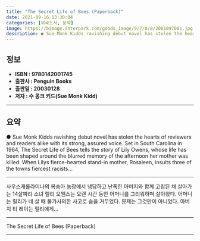 ```yaml
---
title: "The Secret Life of Bees (Paperback)"
date: 2021-09-16 13:30:04
categories: [외국도서, 문학]
image: https://bimage.interpark.com/goods_image/9/7/0/8/208109708s.jpg
description: ● Sue Monk Kidds ravishing debut novel has stolen the hearts of reviewers and readers alike with its strong, assured voice. Set in South Carolina in 1964, The
---
```


## **정보**

- **ISBN : 9780142001745**
- **출판사 : Penguin Books**
- **출판일 : 20030128**
- **저자 : 수 몽크 키드(Sue Monk Kidd)**

------



## **요약**

●  Sue Monk Kidds ravishing debut novel has stolen the hearts of reviewers and readers alike with its strong, assured voice. Set in South Carolina in 1964, The Secret Life of Bees tells the story of Lily Owens, whose life has been shaped around the blurred memory of the afternoon her mother was killed. When Lilys fierce-hearted stand-in mother, Rosaleen, insults three of the towns fiercest racists...

------

사우스캐롤라이나의 복숭아 농장에서 냉담하고 난폭한 아버지와 함께 고립된 채 살아가는 14살짜리 소녀 릴리 오웬스는 오랜 시간 동안 어머니를 그리워하며 살아왔다. 어머니는 릴리가 네 살 때 불가사의한 사고로 숨을 거두었다. 문제는 그것만이 아니었다. 아버지 티 레이는 릴리에게... 

------


The Secret Life of Bees (Paperback) 

------


